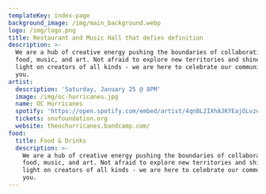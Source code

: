 ```yaml
---
templateKey: index-page
background_image: /img/main_background.webp
logo: /img/logo.png
title: Restaurant and Music Hall that defies definition
description: >-
  We are a hub of creative energy pushing the boundaries of collaboration in
  food, music, and art. Not afraid to explore new territories and shine the
  light on creators of all kinds - we are here to celebrate our community with
  you.
artist:
  description: 'Saturday, January 25 @ 8PM'
  image: /img/oc-hurricanes.jpg
  name: OC Hurricanes
  spotify: 'https://open.spotify.com/embed/artist/4qnBL2IXhAJKYEajOLvzez'
  tickets: snvfoundation.org
  website: theochurricanes.bandcamp.com/
food:
  title: Food & Drinks
  description: >-
    We are a hub of creative energy pushing the boundaries of collaboration in
    food, music, and art. Not afraid to explore new territories and shine the
    light on creators of all kinds - we are here to celebrate our community with
    you.
---
```


